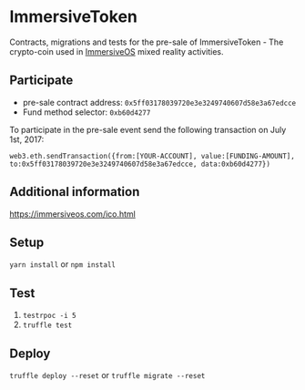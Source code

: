 # ImmersiveToken
Contracts, migrations and tests for the pre-sale of ImmersiveToken - The crypto-coin used in [ImmersiveOS](https://immersiveos.com) mixed reality activities.

## Participate

* pre-sale contract address: `0x5ff03178039720e3e3249740607d58e3a67edcce`
* Fund method selector: `0xb60d4277`

To participate in the pre-sale event send the following transaction on July 1st, 2017:

```web3.eth.sendTransaction({from:[YOUR-ACCOUNT], value:[FUNDING-AMOUNT], to:0x5ff03178039720e3e3249740607d58e3a67edcce, data:0xb60d4277})```


## Additional information

https://immersiveos.com/ico.html

## Setup
`yarn install` or `npm install`

## Test
1. `testrpoc -i 5`
2. `truffle test`

## Deploy
`truffle deploy --reset` or `truffle migrate --reset`

